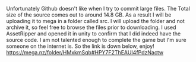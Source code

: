 Unfortunately Github doesn't like when I try to commit large files. The Total size of the source comes out to around 14.8 GB. 
As a result I will be uploading it to mega in a folder called src. I will upload the folder and not archive it, so feel free to browse the files prior to downloading.
I used AssetRipper and opened it in unity to confirm that I did indeed have the source code. I am not talented enough to complete the game but I'm sure someone on the internet
is. So the link is down below, enjoy!
https://mega.nz/folder/HMxkmSqb#HPY7F2ThEAUI4fPdzNactw
